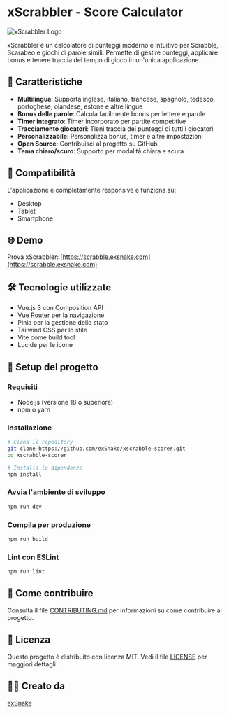 # xScrabbler - Score Calculator

![xScrabbler Logo](public/favicon.ico)

xScrabbler è un calcolatore di punteggi moderno e intuitivo per Scrabble, Scarabeo e giochi di parole simili. Permette di gestire punteggi, applicare bonus e tenere traccia del tempo di gioco in un'unica applicazione.

## 🌟 Caratteristiche

- **Multilingua**: Supporta inglese, italiano, francese, spagnolo, tedesco, portoghese, olandese, estone e altre lingue
- **Bonus delle parole**: Calcola facilmente bonus per lettere e parole
- **Timer integrato**: Timer incorporato per partite competitive
- **Tracciamento giocatori**: Tieni traccia dei punteggi di tutti i giocatori
- **Personalizzabile**: Personalizza bonus, timer e altre impostazioni
- **Open Source**: Contribuisci al progetto su GitHub
- **Tema chiaro/scuro**: Supporto per modalità chiara e scura

## 📱 Compatibilità

L'applicazione è completamente responsive e funziona su:
- Desktop
- Tablet
- Smartphone

## 🌐 Demo

Prova xScrabbler: [https://scrabble.exsnake.com](https://scrabble.exsnake.com)

## 🛠️ Tecnologie utilizzate

- Vue.js 3 con Composition API
- Vue Router per la navigazione
- Pinia per la gestione dello stato
- Tailwind CSS per lo stile
- Vite come build tool
- Lucide per le icone

## 🚀 Setup del progetto

### Requisiti
- Node.js (versione 18 o superiore)
- npm o yarn

### Installazione
```sh
# Clona il repository
git clone https://github.com/exSnake/xscrabble-scorer.git
cd xscrabble-scorer

# Installa le dipendenze
npm install
```

### Avvia l'ambiente di sviluppo
```sh
npm run dev
```

### Compila per produzione
```sh
npm run build
```

### Lint con ESLint
```sh
npm run lint
```

## 🤝 Come contribuire

Consulta il file [CONTRIBUTING.md](./CONTRIBUTING.md) per informazioni su come contribuire al progetto.

## 📄 Licenza

Questo progetto è distribuito con licenza MIT. Vedi il file [LICENSE](./LICENSE) per maggiori dettagli.

## 👨‍💻 Creato da

[exSnake](https://github.com/exSnake)
